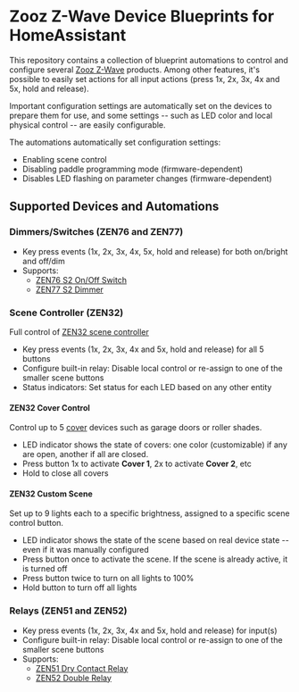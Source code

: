 # Zooz Z-Wave Device Blueprints for HomeAssistant

This repository contains a collection of blueprint automations to control and configure
several [Zooz Z-Wave](https://www.getzooz.com/products/) products. Among other features,
it's possible to easily set actions for all input actions (press 1x, 2x, 3x, 4x and 5x, hold and release).

Important configuration settings are automatically set on the devices to prepare them for use,
and some settings -- such as LED color and local physical control -- are easily configurable.

The automations automatically set configuration settings:

* Enabling scene control
* Disabling paddle programming mode (firmware-dependent)
* Disables LED flashing on parameter changes (firmware-dependent)

## Supported Devices and Automations

### Dimmers/Switches (ZEN76 and ZEN77)

* Key press events (1x, 2x, 3x, 4x, 5x, hold and release) for both on/bright and off/dim
* Supports: 
  * [ZEN76 S2 On/Off Switch](https://www.getzooz.com/zooz-zen76-s2-700-series-switch/)
  * [ZEN77 S2 Dimmer](https://www.getzooz.com/zooz-zen77-s2-dimmer/)

### Scene Controller (ZEN32)

Full control of [ZEN32 scene controller](https://www.getzooz.com/zooz-zen32-scene-controller/)

* Key press events (1x, 2x, 3x, 4x and 5x, hold and release) for all 5 buttons
* Configure built-in relay: Disable local control or re-assign to one of the smaller scene buttons
* Status indicators: Set status for each LED based on any other entity

#### ZEN32 Cover Control

Control up to 5 [cover](https://www.home-assistant.io/integrations/cover/) devices such as garage doors or roller shades.

* LED indicator shows the state of covers: one color (customizable) if any are open, another if all are closed.
* Press button 1x to activate **Cover 1**, 2x to activate **Cover 2**, etc
* Hold to close all covers

#### ZEN32 Custom Scene

Set up to 9 lights each to a specific brightness, assigned to a specific scene control button.

* LED indicator shows the state of the scene based on real device state -- even if it was manually configured
* Press button once to activate the scene. If the scene is already active, it is turned off
* Press button twice to turn on all lights to 100%
* Hold button to turn off all lights

### Relays (ZEN51 and ZEN52)

* Key press events (1x, 2x, 3x, 4x and 5x, hold and release) for input(s)
* Configure built-in relay: Disable local control or re-assign to one of the smaller scene buttons
* Supports:
  * [ZEN51 Dry Contact Relay](https://www.getzooz.com/zooz-zen51-dry-contact-relay/)
  * [ZEN52 Double Relay](https://www.getzooz.com/zooz-zen52-double-relay/)
